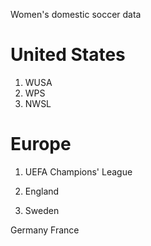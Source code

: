 

Women's domestic soccer data


# United States

1. WUSA
2. WPS
3. NWSL




# Europe

1. UEFA Champions' League

1. England
2. Sweden

Germany
France


